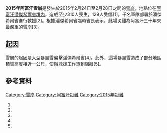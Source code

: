 **2015年阿富汗雪崩**是發生於2015年2月24日至2月28日之間的[雪崩](../Page/雪崩.md "wikilink")，地點位在[阿富汗](../Page/阿富汗.md "wikilink")[潘傑希爾省境內](../Page/潘傑希爾省.md "wikilink")，造成至少310人喪生，129人受傷\[1\]。千名軍隊部署於潘傑希爾省進行救援\[2\]。根據潘傑希爾省臨時省長表示，此場災難為阿富汗三十年來最嚴重的雪崩\[3\]。

## 起因

雪崩的起因是大型暴風雪襲擊潘傑希爾省\[4\]。此外，這場暴風雪造成了部分地區積雪高度接近一公尺，使得救援工作遭到阻礙\[5\]。

## 參考資料

[Category:雪崩](https://zh.wikipedia.org/wiki/Category:雪崩 "wikilink")
[Category:阿富汗災難](https://zh.wikipedia.org/wiki/Category:阿富汗災難 "wikilink")
[Category:2015年災難](https://zh.wikipedia.org/wiki/Category:2015年災難 "wikilink")

1.
2.
3.
4.
5.